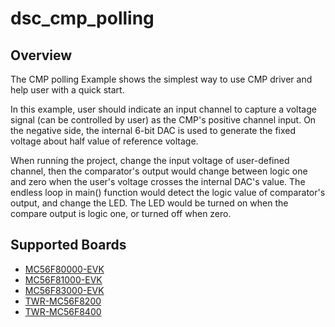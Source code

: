 # dsc_cmp_polling

## Overview

The CMP polling Example shows the simplest way to use CMP driver and help user with a quick start.

In this example, user should indicate an input channel to capture a voltage signal (can be controlled by user) as the 
CMP's positive channel input. On the negative side, the internal 6-bit DAC is used to generate the fixed voltage about
half value of reference voltage.

When running the project, change the input voltage of user-defined channel, then the comparator's output would change
between logic one and zero when the user's voltage crosses the internal DAC's value. The endless loop in main() function
would detect the logic value of comparator's output, and change the LED. The LED would be turned on when the compare
output is logic one, or turned off when zero.

## Supported Boards
- [MC56F80000-EVK](../../../_boards/mc56f80000evk/driver_examples/cmp/polling/example_board_readme.md)
- [MC56F81000-EVK](../../../_boards/mc56f81000evk/driver_examples/cmp/polling/example_board_readme.md)
- [MC56F83000-EVK](../../../_boards/mc56f83000evk/driver_examples/cmp/polling/example_board_readme.md)
- [TWR-MC56F8200](../../../_boards/twrmc56f8200/driver_examples/cmp/polling/example_board_readme.md)
- [TWR-MC56F8400](../../../_boards/twrmc56f8400/driver_examples/cmp/polling/example_board_readme.md)
